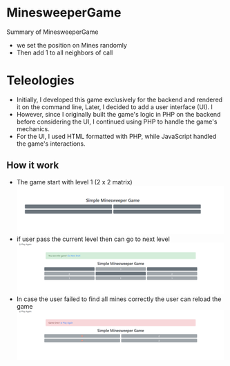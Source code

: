 # MinesweeperGame
 Summary of MinesweeperGame
 *  we set the position on Mines randomly
 *  Then add 1 to all neighbors of call 
 # Teleologies 
- Initially, I developed this game exclusively for the backend and rendered it on the command line, Later, I decided to add a user interface (UI). I
 -  However, since I originally built the game's logic in PHP on the backend before considering the UI, I continued using PHP to handle the game's mechanics.
 - For the UI, I used HTML formatted with PHP, while JavaScript handled the game's interactions.


 ## How it work 
 - The game start with level 1 (2 x 2 matrix) 
  ![](./src/index.png)
  - if user pass the current level then can go to next level
  ![](./src/pass.png)
  - In case the user failed to find all mines correctly the user can reload the game
  ![](./src/fail.png)
  